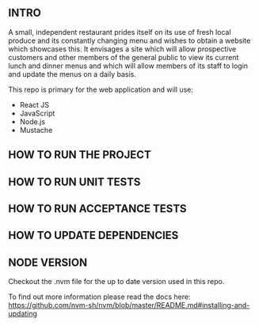  ## INTRO

A small, independent restaurant prides itself on its use of fresh local produce and its constantly changing menu and wishes to obtain a website which showcases this. It envisages a site which will allow prospective customers and other members of the general public to view its current lunch and dinner menus and which will allow members of its staff to login and update the menus on a daily basis. 

This repo is primary for the web application and will use:

- React JS
- JavaScript
- Node.js
- Mustache

## HOW TO RUN THE PROJECT

## HOW TO RUN UNIT TESTS

## HOW TO RUN ACCEPTANCE TESTS

## HOW TO UPDATE DEPENDENCIES 


## NODE VERSION
Checkout the .nvm file for the up to date version used in this repo.

To find out more information please read the docs here:
https://github.com/nvm-sh/nvm/blob/master/README.md#installing-and-updating 
